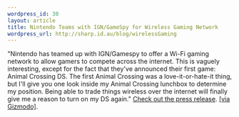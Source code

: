 ```yaml
--- 
wordpress_id: 30
layout: article
title: Nintendo Teams with IGN/GameSpy for Wireless Gaming Network
wordpress_url: http://sharp.id.au/blog/wirelessGaming
---
```

"Nintendo has teamed up with IGN/Gamespy to offer a Wi-Fi gaming network to allow gamers to compete across the internet. This is vaguely interesting, except for the fact that they&apos;ve announced their first game: Animal Crossing DS. The first Animal Crossing was a love-it-or-hate-it thing, but I&apos;ll give you one look inside my Animal Crossing lunchbox to determine my position. Being able to trade things wireless over the internet will finally give me a reason to turn on my DS again." <a href="http://press.nintendo.com/articles.jsp?id=6849">Check out the press release<a/>. <a href="http://www.gizmodo.com/gadgets/home-entertainment/ds/nintendo-teams-with-igngamespy-for-wireless-gaming-network-102965.php">[via Gizmodo]</a>.
